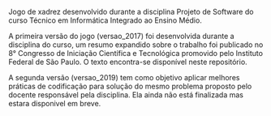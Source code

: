 Jogo de xadrez desenvolvido durante a disciplina Projeto de Software do curso Técnico em Informática Integrado ao Ensino Médio.

A primeira versão do jogo (versao_2017) foi desenvolvida durante a disciplina do curso, um resumo expandido sobre o trabalho foi publicado no 8° Congresso de Iniciação  Científica e Tecnológica promovido pelo Instituto Federal de São Paulo. O texto encontra-se disponível neste repositório.

A segunda versão (versao_2019) tem como objetivo aplicar melhores práticas de codificação para solução do mesmo problema proposto pelo docente responsável pela disciplina. Ela ainda não está finalizada mas estara disponivel em breve.

